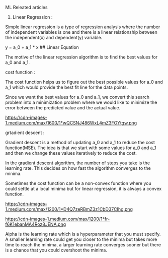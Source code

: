 ML Releated articles

1. Linear Regression :

Simple linear regression is a type of regression analysis where the number of independent variables is one and there is a linear relationship between the independent(x) and dependent(y) variable. 

y = a_0 + a_1 * x      ## Linear Equation

The motive of the linear regression algorithm is to find the best values for a_0 and a_1.

cost function :

The cost function helps us to figure out the best possible values for a_0 and a_1 which would provide the best fit line for the data points.

Since we want the best values for a_0 and a_1, we convert this search problem into a minimization problem where we would like to minimize the error between the predicted value and the actual value.


https://cdn-images-1.medium.com/max/1600/1*wQCSNJ486WxL4mZ3FOYtgw.png


grtadient descent :

 Gradient descent is a method of updating a_0 and a_1 to reduce the cost function(MSE). The idea is that we start with some values for a_0 and a_1 and then we change these values iteratively to reduce the cost. 

In the gradient descent algorithm, the number of steps you take is the learning rate. This decides on how fast the algorithm converges to the minima.

Sometimes the cost function can be a non-convex function where you could settle at a local minima but for linear regression, it is always a convex function.

https://cdn-images-1.medium.com/max/1200/1*D4Q7zeRBmZ3z1CbD37CIhg.png

https://cdn-images-1.medium.com/max/1200/1*fr-f6K1ebanMA4Roz8JENA.png

Alpha is the learning rate which is a hyperparameter that you must specify. A smaller learning rate could get you closer to the minima but takes more time to reach the minima, a larger learning rate converges sooner but there is a chance that you could overshoot the minima.



